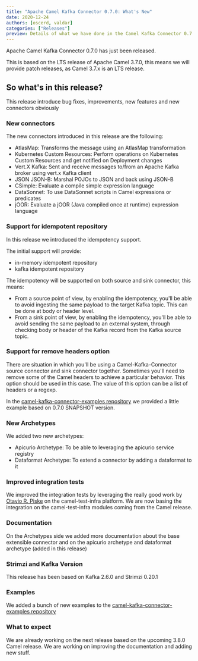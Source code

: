 ```yaml
---
title: "Apache Camel Kafka Connector 0.7.0: What's New"
date: 2020-12-24
authors: [oscerd, valdar]
categories: ["Releases"]
preview: Details of what we have done in the Camel Kafka Connector 0.7.0 release.
---
```


Apache Camel Kafka Connector 0.7.0 has just been released.

This is based on the LTS release of Apache Camel 3.7.0, this means we will provide patch releases, as Camel 3.7.x is an LTS release.

## So what's in this release?

This release introduce bug fixes, improvements, new features and new connectors obviously

### New connectors

The new connectors introduced in this release are the following:

- AtlasMap: Transforms the message using an AtlasMap transformation
- Kubernetes Custom Resources: Perform operations on Kubernetes Custom Resources and get notified on Deployment changes
- Vert.X Kafka: Sent and receive messages to/from an Apache Kafka broker using vert.x Kafka client
- JSON JSON-B: Marshal POJOs to JSON and back using JSON-B
- CSimple: Evaluate a compile simple expression language
- DataSonnet: To use DataSonnet scripts in Camel expressions or predicates
- jOOR: Evaluate a jOOR (Java compiled once at runtime) expression language

### Support for idempotent repository

In this release we introduced the idempotency support. 

The initial support will provide:

- in-memory idempotent repository
- kafka idempotent repository

The idempotency will be supported on both source and sink connector, this means:

- From a source point of view, by enabling the idempotency, you'll be able to avoid ingesting the same payload to the target Kafka topic. This can be done at body or header level.
- From a sink point of view, by enabling the idempotency, you'll be able to avoid sending the same payload to an external system, through checking body or header of the Kafka record from the Kafka source topic.

### Support for remove headers option

There are situation in which you'll be using a Camel-Kafka-Connector source connector and sink connector together. Sometimes you'll need to remove some of the Camel headers to achieve a particular behavior. This option should be used in this case. The value of this option can be a list of headers or a regexp.

In the [camel-kafka-connector-examples repository](https://github.com/apache/camel-kafka-connector-examples/tree/master/aws2-s3/aws2-s3-move-bucket-to-bucket) we provided a little example based on 0.7.0 SNAPSHOT version.

### New Archetypes

We added two new archetypes:

- Apicurio Archetype: To be able to leveraging the apicurio service registry
- Dataformat Archetype: To extend a connector by adding a dataformat to it

### Improved integration tests

We improved the integration tests by leveraging the really good work by [Otavio R. Piske](https://github.com/orpiske) on the camel-test-infra platform.
We are now basing the integration on the camel-test-infra modules coming from the Camel release.

### Documentation

On the Archetypes side we added more documentation about the base extensible connector and on the apicurio archetype and dataformat archetype (added in this release)

### Strimzi and Kafka Version

This release has been based on Kafka 2.6.0 and Strimzi 0.20.1

### Examples

We added a bunch of new examples to the [camel-kafka-connector-examples repository](https://github.com/apache/camel-kafka-connector-examples)

### What to expect

We are already working on the next release based on the upcoming 3.8.0 Camel release.
We are working on improving the documentation and adding new stuff.
